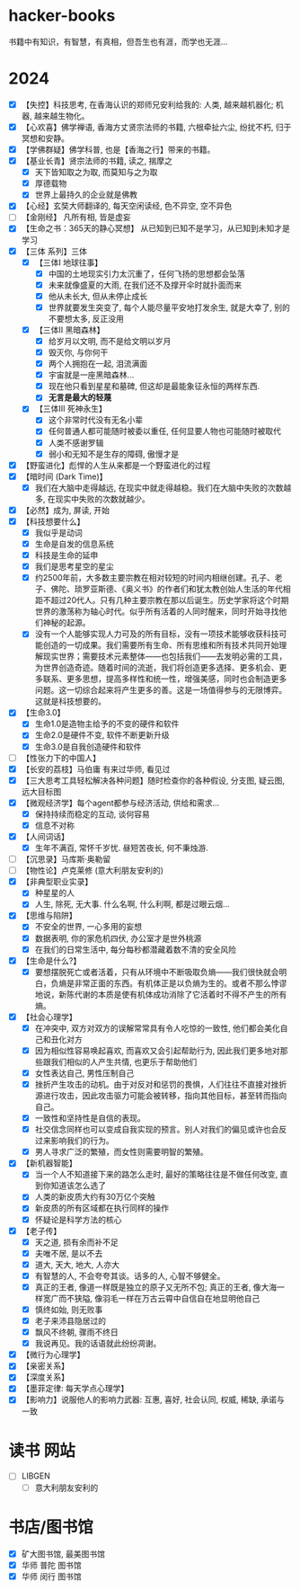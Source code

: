# hacker-books
书籍中有知识，有智慧，有真相，但吾生也有涯，而学也无涯...
# 2024
- [x] 【失控】科技思考, 在香海认识的郑师兄安利给我的: 人类, 越来越机器化; 机器, 越来越生物化。
- [x] 【心欢喜】佛学禅语, 香海方丈贤宗法师的书籍, 六根牵扯六尘, 纷扰不朽, 归于冥想和安静。
- [x] 【学佛群疑】佛学科普, 也是【香海之行】带来的书籍。
- [x] 【基业长青】贤宗法师的书籍, 读之, 揣摩之
  - [x] 天下皆知取之为取, 而莫知与之为取
  - [x] 厚德载物
  - [x] 世界上最持久的企业就是佛教
- [x] 【心经】玄奘大师翻译的, 每天空闲读经, 色不异空, 空不异色
- [ ] 【金刚经】 凡所有相, 皆是虚妄
- [x] 【生命之书：365天的静心冥想】 从已知到已知不是学习，从已知到未知才是学习
- [x] 【三体 系列】三体
  - [x] 【三体I 地球往事】
    - [x] 中国的土地现实引力太沉重了，任何飞扬的思想都会坠落
    - [x] 未来就像盛夏的大雨, 在我们还不及撑开伞时就扑面而来
    - [x] 他从未长大, 但从未停止成长
    - [x] 世界就要发生突变了, 每个人能尽量平安地打发余生, 就是大幸了, 别的不要想太多, 反正没用   
  - [x] 【三体II 黑暗森林】
    - [x] 给岁月以文明, 而不是给文明以岁月
    - [x] 毁灭你, 与你何干
    - [x] 两个人拥抱在一起, 泪流满面
    - [x] 宇宙就是一座黑暗森林...
    - [x] 现在他只看到星星和墓碑, 但这却是最能象征永恒的两样东西.
    - [x] **无言是最大的轻蔑**      
  - [x] 【三体III 死神永生】
    - [x] 这个非常时代没有无名小辈
    - [x] 任何普通人都可能随时被委以重任, 任何显要人物也可能随时被取代
    - [x] 人类不感谢罗辑
    - [x] 弱小和无知不是生存的障碍, 傲慢才是
- [x] 【野蛮进化】彪悍的人生从来都是一个野蛮进化的过程
- [x] 【暗时间 (Dark Time)】
  - [x] 我们在大脑中走得越远, 在现实中就走得越稳。我们在大脑中失败的次数越多, 在现实中失败的次数就越少。  
- [x] 【必然】成为, 屏读, 开始
- [x] 【科技想要什么】
  - [x] 我似乎是动词
  - [x] 生命是自发的信息系统
  - [x] 科技是生命的延申
  - [x] 我们是思考星空的星尘
  - [x] 约2500年前，大多数主要宗教在相对较短的时间内相继创建。孔子、老子、佛陀、琐罗亚斯德、《奥义书》的作者们和犹太教创始人生活的年代相距不超过20代人。只有几种主要宗教在那以后诞生。历史学家将这个时期世界的激荡称为轴心时代。似乎所有活着的人同时醒来，同时开始寻找他们神秘的起源。
  - [x] 没有一个人能够实现人力可及的所有目标，没有一项技术能够收获科技可能创造的一切成果。我们需要所有生命、所有思维和所有技术共同开始理解现实世界；需要技术元素整体——也包括我们——去发明必需的工具，为世界创造奇迹。随着时间的流逝，我们将创造更多选择、更多机会、更多联系、更多思想，提高多样性和统一性，增强美感，同时也会制造更多问题。这一切综合起来将产生更多的善。这是一场值得参与的无限博弈。这就是科技想要的。      
- [x] 【生命3.0】
  - [x] 生命1.0是造物主给予的不变的硬件和软件
  - [x] 生命2.0是硬件不变, 软件不断更新升级
  - [x] 生命3.0是自我创造硬件和软件 
- [ ] 【性张力下的中国人】
- [x] 【长安的荔枝】马伯庸 有来过华师, 看见过
- [x] 【三大思考工具轻松解决各种问题】随时检查你的各种假设, 分支图, 疑云图, 远大目标图
- [x] 【微观经济学】每个agent都参与经济活动, 供给和需求...
  - [x] 保持持续而稳定的互动, 谈何容易
  - [x] 信息不对称
- [x] 【人间词话】
  - [x] 生年不满百, 常怀千岁忧. 昼短苦夜长, 何不秉烛游.
- [ ] 【沉思录】马库斯·奥勒留
- [ ] 【物性论】卢克莱修 (意大利朋友安利的)
- [x] 【非典型职业实录】
  - [x] 种星星的人
  - [x] 人生, 除死, 无大事. 什么名啊, 什么利啊, 都是过眼云烟...
- [x] 【思维与陷阱】
  - [x] 不安全的世界, 一心多用的妄想
  - [x] 数据表明, 你的家危机四伏, 办公室才是世外桃源
  - [x] 在我们的日常生活中, 每分每秒都潜藏着数不清的安全风险
- [x] 【生命是什么?】
  - [x] 要想摆脱死亡或者活着，只有从环境中不断吸取负熵——我们很快就会明白，负熵是非常正面的东西。有机体正是以负熵为生的。或者不那么悖谬地说，新陈代谢的本质是使有机体成功消除了它活着时不得不产生的所有熵。
- [x] 【社会心理学】
  - [x] 在冲突中, 双方对双方的误解常常具有令人吃惊的一致性, 他们都会美化自己和丑化对方
  - [x] 因为相似性容易唤起喜欢, 而喜欢又会引起帮助行为, 因此我们更多地对那些跟我们相似的人产生共情, 也更乐于帮助他们
  - [x] 女性表达自己, 男性压制自己
  - [x] 挫折产生攻击的动机。由于对反对和惩罚的畏惧，人们往往不直接对挫折源进行攻击，因此攻击驱力可能会被转移，指向其他目标，甚至转而指向自己。
  - [x] 一致性和坚持性是自信的表现。
  - [x] 社交信念同样也可以变成自我实现的预言。别人对我们的偏见或许也会反过来影响我们的行为。
  - [x] 男人寻求广泛的繁殖，而女性则需要明智的繁殖。
- [x] 【新机器智能】
  - [x] 当一个人不知道接下来的路怎么走时, 最好的策略往往是不做任何改变, 直到你知道该怎么选了
  - [x] 人类的新皮质大约有30万亿个突触
  - [x] 新皮质的所有区域都在执行同样的操作
  - [x] 怀疑论是科学方法的核心
- [x] 【老子传】
  - [x] 天之道, 损有余而补不足
  - [x] 夫唯不居, 是以不去
  - [x] 道大, 天大, 地大, 人亦大
  - [x] 有智慧的人, 不会夸夸其谈。话多的人, 心智不够健全。
  - [x] 真正的王者, 像道一样既是独立的原子又无所不包; 真正的王者, 像大海一样宽广而不狭隘, 像羽毛一样在万古云霄中自信自在地显明他自己
  - [x] 慎终如始, 则无败事
  - [x] 老子来沛县隐居过的
  - [x] 飘风不终朝, 骤雨不终日
  - [x] 我说再见。我的话语就此纷纷凋谢。
- [x] 【微行为心理学】
- [x] 【亲密关系】
- [x] 【深度关系】
- [x] 【墨菲定律: 每天学点心理学】
- [x] 【影响力】说服他人的影响力武器: 互惠, 喜好, 社会认同, 权威, 稀缺, 承诺与一致 
         
# 读书 网站
- [ ] LIBGEN
  - [ ] 意大利朋友安利的
# 书店/图书馆
- [x] 矿大图书馆, 最美图书馆
- [x] 华师 普陀 图书馆
- [x] 华师 闵行 图书馆  
